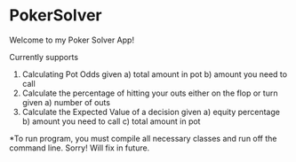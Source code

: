 # PokerSolver

Welcome to my Poker Solver App!

Currently supports 
1. Calculating Pot Odds given a) total amount in pot b) amount you need to call
2. Calculate the percentage of hitting your outs either on the flop or turn given a) number of outs
3. Calculate the Expected Value of a decision given a) equity percentage b) amount you need to call c) total amount in pot

*To run program, you must compile all necessary classes and run off the command line. Sorry! Will fix in future.
